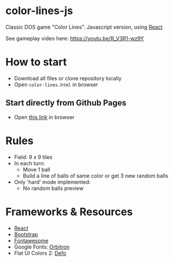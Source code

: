 # color-lines-js

Classic DOS game "Color Lines". Javascript version, using [React](https://reactjs.org/)

See gameplay video here: https://youtu.be/R_V3R1-wz9Y

# How to start

- Download all files or clone repository locally
- Open `color-lines.html` in browser

## Start directly from Github Pages

- Open [this link](https://truedrcb.github.io/color-lines-js/color-lines.html) in browser

# Rules

- Field: 9 x 9 tiles
- In each turn:
    - Move 1 ball
    - Build a line of balls of same color or get 3 new random balls
- Only 'hard' mode implemented: 
    - No random balls preview

# Frameworks & Resources

- [React](https://reactjs.org/)
- [Bootstrap](https://getbootstrap.com/)
- [Fontawesome](https://fontawesome.com/)
- Google Fonts: [Orbitron](https://fonts.google.com/specimen/Orbitron)
- Flat UI Colors 2: [Defo](https://flatuicolors.com/palette/defo)
